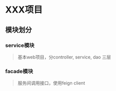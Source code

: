 # XXX项目


## 模块划分

### service模块

> 基本web项目，分controller, service, dao 三层

### facade模块

> 服务间调用接口，使用feign client


